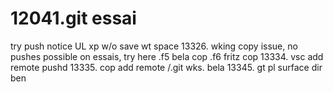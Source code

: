 # 12041.git essai
try push notice
UL xp
w/o save
wt space
13326.
wking copy issue, no pushes possible on essais, try here
.f5 bela cop
.f6 fritz cop
13334.
vsc add remote
pushd
13335.
cop add remote /.git wks. bela
13345.
gt pl surface
dir ben